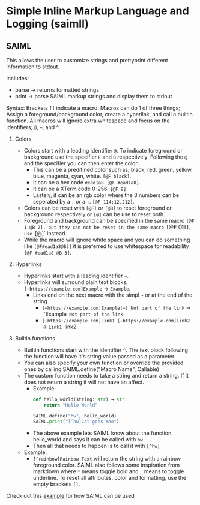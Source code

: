 # Simple Inline Markup Language and Logging (saimll)

## SAIML

This allows the user to customize strings and prettyprint different information to stdout.

Includes:
* parse -> returns formatted strings
* print -> parse SAIML markup strings and display them to stdout

Syntax:
Brackets `[]` indicate a macro. Macros can do 1 of three things; Assign a foreground/background color,
create a hyperlink, and call a builtin function. All macros will ignore extra whitespace and focus on the identifiers; `@`, `~`, and `^`.
1. Colors
    * Colors start with a leading identifier `@`. To indicate foreground or background use the specifier `F` and `B` respectively.
    Following the `@` and the specifier you can then enter the color. 
        * This can be a predifined color such as; black, red, green, yellow, blue, magenta, cyan, white. `[@F black]`.
        * It can be a hex code `#ead1a8`. `[@F #ead1a8]`.
        * It can be a XTerm code 0-256. `[@F 9]`.
        * Lastely, it can be an rgb color where the 3 numbers can be seperated by a `,` or a `;`. `[@F 114;12,212]`.
    * Colors can be reset with `[@F]` or `[@B]` to reset foreground or background respectively or `[@]` can be use to reset both.
    * Foreground and background can be specified in the same macro `[@F 1 @B 2], but they can not be reset in the same macro `[@F @B]`, use `[@]` instead.
    * While the macro will ignore white space and you can do something like `[@F#ead1a8@B3]` it is preferred to use whitespace for readability `[@F #ead1a8 @B 3]`.
2. Hyperlinks
    * Hyperlinks start with a leading identifier `~`.
    * Hyperlinks will surround plain text blocks. `[~https://example.com]Example` -> ``Example``.
        *   Links end on the next macro with the simpl `~` or at the end of the string
            * `[~https://example.com]Example[~] Not part of the link` → ``Example` Not part of the link`
            * `[~https://example.com]Link1 [~https://example.com]Link2` → ``Link1 ``link2``
            
3. Builtin functions
    * Builtin functions start with the identifier `^`. The text block following the function will have it's string value passed as a parameter.
    * You can also specify your own function or override the provided ones by calling SAIML.define("Macro Name", Callable)
    * The custom function needs to take a string and return a string. If it does not return a string it will not have an affect.
        * Example:
            ```python
            def hello_world(string: str) → str:
                return "Hello World"
            
            SAIML.define("hw", hello_world)
            SAIML.print("[^hw]Cat goes moo")
            ```
        * The above example lets SAIML know about the function hello_world and says it can be called with `hw`
        * Then all that needs to happen is to call it with `[^hw]`
    * Example:
        * `[^rainbow]Rainbow Text` will return the string with a rainbow foreground color.
SAIML also follows some inspiration from markdown where `*` means toggle bold and `_` means to toggle underline.
To reset all attributes, color and formatting, use the empty brackets `[]`.

Check out this [example](https://github.com/Tired-Fox/simll/blob/master/examples/basics.py) for how SAIML can be used
